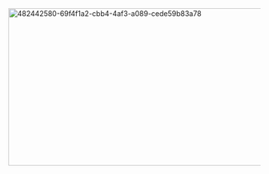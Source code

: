 

<img width="904" height="314" alt="482442580-69f4f1a2-cbb4-4af3-a089-cede59b83a78" src="https://github.com/user-attachments/assets/113ef265-32d4-439c-8f91-8d9531f87376" />
